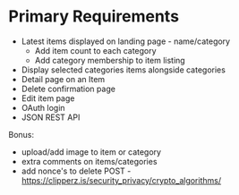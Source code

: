 # Primary Requirements

* Latest items displayed on landing page - name/category
  * Add item count to each category
  * Add category membership to item listing
* Display selected categories items alongside categories
* Detail page on an Item
* Delete confirmation page
* Edit item page
* OAuth login
* JSON REST API

Bonus:
* upload/add image to item or category
* extra comments on items/categories
* add nonce's to delete POST - https://clipperz.is/security_privacy/crypto_algorithms/
